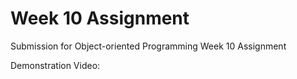 # Week 10 Assignment 
Submission for Object-oriented Programming Week 10 Assignment

Demonstration Video: 
